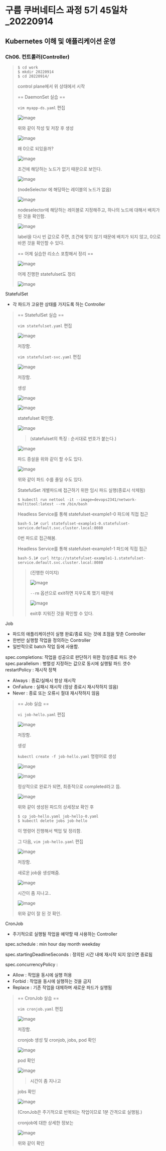 # 구름 쿠버네티스 과정 5기 45일차\_20220914

## Kubernetes 이해 및 애플리케이션 운영

### Ch06. 컨트롤러(Controller)

> ```
> $ cd work
> $ mkdir 20220914
> $ cd 20220914/
> ```
>
> control plane에서 위 상태에서 시작
>
> == DaemonSet 실습 ==
>
> `vim myapp-ds.yaml` 편집
>
> ![image](https://user-images.githubusercontent.com/78403443/190042876-09a72903-0914-47df-b993-fee7a4fbcdad.png)
>
> 위와 같이 작성 및 저장 후 생성
>
> ![image](https://user-images.githubusercontent.com/78403443/190044268-dc37dcc7-d9bc-4ff6-a5a0-88a23257f95a.png)
>
> 왜 0으로 되있을까?
>
> ![image](https://user-images.githubusercontent.com/78403443/190043220-e0b16bd2-6126-4373-a420-8c2928526d7d.png)
>
> 조건에 해당하는 노드가 없기 때문으로 보인다.
>
> ![image](https://user-images.githubusercontent.com/78403443/190043624-40e9dc9e-abff-45a3-94cb-cf3a92e82d0e.png)
>
> (nodeSelector 에 해당하는 레이블의 노드가 없음)
>
> ![image](https://user-images.githubusercontent.com/78403443/190044105-df53ab0d-7f98-4d21-9209-9e59572de15c.png)
>
> nodeselector에 해당하는 레이블로 지정해주고, 하나의 노드에 대해서 배치가 된 것을 확인함.
>
> ![image](https://user-images.githubusercontent.com/78403443/190044607-eb3194bd-e6ba-4ba3-bc59-b28fae736606.png)
>
> label을 다시 빈 값으로 주면, 조건에 맞지 않기 때문에 배치가 되지 않고, 0으로 바뀐 것을 확인할 수 있다.
>
> == 어제 실습한 리소스 포함해서 정리 ==
>
> ![image](https://user-images.githubusercontent.com/78403443/190044997-56d732da-1a87-40df-9cfe-e9e3850e4b51.png)
>
> 어제 진행한 statefulset도 정리
>
> ![image](https://user-images.githubusercontent.com/78403443/190045115-714497b9-32ad-4168-9b5c-5fabf7084b7b.png)

StatefulSet

- 각 파드가 고유한 상태를 가지도록 하는 Controller

> == StatefulSet 실습 ==
>
> `vim statefulset.yaml` 편집
>
> ![image](https://user-images.githubusercontent.com/78403443/190046481-40e3a736-b807-4042-9b2f-ca35987648bb.png)
>
> 저장함.
>
> `vim statefulset-svc.yaml` 편집
>
> ![image](https://user-images.githubusercontent.com/78403443/190047183-c3358a18-1601-4416-8a32-40b17a3837b4.png)
>
> 저장함.
>
> 생성
>
> ![image](https://user-images.githubusercontent.com/78403443/190047277-fa6f2db4-b9a7-4489-921e-2f2ba1262272.png)
>
> ![image](https://user-images.githubusercontent.com/78403443/190047365-6d7ffbf9-990f-47b2-b4f6-c21653cae37b.png)
>
> statefulset 확인함.
>
> ![image](https://user-images.githubusercontent.com/78403443/190047446-32f81496-a76a-465d-b191-d44a2bdceed4.png)
>
> > (statefulset의 특징 : 순서대로 번호가 붙는다.)
>
> ![image](https://user-images.githubusercontent.com/78403443/190047718-b6bfb1c4-67f4-45a5-8598-da1cdb3d64c7.png)
>
> 파드 증설을 위와 같이 할 수도 있다.
>
> ![image](https://user-images.githubusercontent.com/78403443/190047912-92fb5cd1-d6da-43b0-aab0-f122fdd820b0.png)
>
> 위와 같이 파드 수를 줄일 수도 있다.
>
> StatefulSet 개별파드에 접근하기 위한 임시 파드 실행(종료시 삭제됨)
>
> ```
> $ kubectl run nettool -it --image=devops2341/network-multitool:latest --rm /bin/bash
> ```
>
> Headless Service를 통해 statefulset-example1-0 파드에 직접 접근
>
> ```
> bash-5.1# curl statefulset-example1-0.statefulset-service.default.svc.cluster.local:8080
> ```
>
> 0번 파드로 접근해봄.
>
> Headless Service를 통해 statefulset-example1-1 파드에 직접 접근
>
> ```
> bash-5.1# curl http://statefulset-example1-1.statefulset-service.default.svc.cluster.local:8080
> ```
>
> > (진행한 이미지)
> >
> > ![image](https://user-images.githubusercontent.com/78403443/190052843-74a2bc36-adca-4825-a931-06f4c97c765a.png)
> >
> > `--rm` 옵션으로 exit하면 지우도록 했기 때문에
> >
> > ![image](https://user-images.githubusercontent.com/78403443/190052993-ebadd003-d8f8-4ec9-9920-74f517a26f5e.png)
> >
> > exit후 지워진 것을 확인할 수 있다.

Job

- 파드의 애플리케이션이 실행 완료/종료 되는 것에 초점을 맞춘 Controller
- 한번만 실행할 작업을 정의하는 Controller
- 일반적으로 batch 작업 등에 사용함.

spec.completions: 작업을 성공으로 판단하기 위한 정상종료 파드 갯수<br>spec.parallelism : 병렬성 지정하는 값으로 동시에 실행될 파드 갯수<br>restartPolicy : 재시작 정책

- Always : 종료/실패시 항상 재시작
- OnFailure : 실패시 재시작 (정상 종료시 재시작하지 않음)
- Never : 종료 또는 오류시 절대 재시작하지 않음

> == Job 실습 ==
>
> `vi job-hello.yaml` 편집
>
> ![image](https://user-images.githubusercontent.com/78403443/190064922-c2d300ea-840c-482a-bdee-48a77de613b3.png)
>
> 저장함.
>
> 생성
>
> `kubectl create -f job-hello.yaml` 명령어로 생성
>
> ![image](https://user-images.githubusercontent.com/78403443/190065315-dfba2b08-0269-4c24-b2d4-0b56bb5b4b48.png)
>
> ![image](https://user-images.githubusercontent.com/78403443/190065380-bebf9891-f9ca-40a1-8b20-2e7041d8892b.png)
>
> 정상적으로 완료가 되면, 최종적으로 completed라고 뜸.
>
> ![image](https://user-images.githubusercontent.com/78403443/190065848-8c2ab175-1c3f-4159-9df9-6b78c425148d.png)
>
> 위와 같이 생성된 파드의 상세정보 확인 후
>
> ```
> $ cp job-hello.yaml job-hello-0.yaml
> $ kubectl delete jobs job-hello
> ```
>
> 이 명령어 진행해서 백업 및 정리함.
>
> 그 다음, `vim job-hello.yaml` 편집
>
> ![image](https://user-images.githubusercontent.com/78403443/190066257-2d463613-ca13-475e-bc96-ea7204a6c044.png)
>
> 저장함.
>
> 새로운 job을 생성해줌.
>
> ![image](https://user-images.githubusercontent.com/78403443/190066358-84ece5ee-4d14-4d46-96ab-5a3f00e366be.png)
>
> 시간이 좀 지나고..
>
> ![image](https://user-images.githubusercontent.com/78403443/190067223-c7a1a84a-ca05-4ed5-999b-32e84e8282b8.png)
>
> 위와 같이 잘 된 것 확인.

CronJob

- 주기적으로 실행될 작업을 예약할 때 사용하는 Controller

spec.schedule : min hour day month weekday

spec.startingDeadlineSeconds : 정의된 시간 내에 재시작 되지 않으면 종료됨

spec.concurrencyPolicy :

- Allow : 작업을 동시에 실행 허용
- Forbid : 작업을 동시에 실행하는 것을 금지
-  Replace : 기존 작업을 대체하며 새로운 파드가 실행됨

> == CronJob 실습 ==
>
> `vim cronjob.yaml` 편집
>
> ![image](https://user-images.githubusercontent.com/78403443/190069102-8531f521-edcb-4e56-9752-a3329c79f240.png)
>
> 저장함.
>
> cronjob 생성 및 cronjob, jobs, pod 확인
>
> ![image](https://user-images.githubusercontent.com/78403443/190069619-54e3f8e3-3d3a-4596-817f-28ca46e1f084.png)
>
> pod 확인
>
> ![image](https://user-images.githubusercontent.com/78403443/190069672-c1ab9b2f-3867-44fa-95c7-c4f72fb8f792.png)
>
> > 시간이 좀 지나고
>
> jobs 확인
>
> ![image](https://user-images.githubusercontent.com/78403443/190069795-813699be-3417-4b84-af2c-5020ea6affcc.png)
>
> (CronJob은 주기적으로 반복되는 작업이므로 1분 간격으로 실행됨.)
>
> cronjob에 대한 상세한 정보는
>
> ![image](https://user-images.githubusercontent.com/78403443/190069385-24d92829-7e54-40ed-8000-ea6113a7725e.png)
>
> 위와 같이 확인
